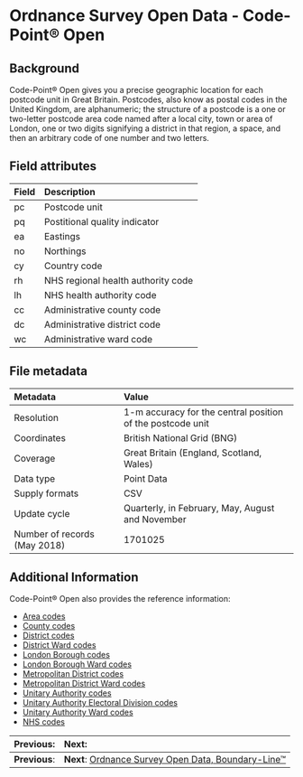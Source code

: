 # Ordnance Survey Open Data - Code-Point® Open

## Background
Code-Point® Open gives you a precise geographic location for each postcode unit in Great Britain. Postcodes, also know as postal codes in the United Kingdom, are alphanumeric; the structure of a postcode is a one or two-letter postcode area code named after a local city, town or area of London, one or two digits signifying a district in that region, a space, and then an arbitrary code of one number and two letters. 

## Field attributes
| Field | Description |
| :---- | :--- |
| pc | Postcode unit |
| pq | Postitional quality indicator |
| ea | Eastings |
| no | Northings |
| cy | Country code |
| rh | NHS regional health authority  code |
| lh | NHS health authority  code |
| cc | Administrative county code |
| dc | Administrative district code |
| wc | Administrative ward code |

## File metadata
| Metadata | Value |
| :------- | :---- |
| Resolution | 1-m accuracy for the central position of the postcode unit |
| Coordinates |  British National Grid (BNG) |
| Coverage | Great Britain (England, Scotland, Wales) |
| Data type | Point Data |
| Supply formats | CSV |
| Update cycle | Quarterly, in February, May, August and November |
| Number of records (May 2018) | 1701025 |

## Additional Information
Code-Point® Open also provides the reference information:
- [Area codes](data/cpo-area-codes.md)
- [County codes](data/cpo-county-codes.md)
- [District codes](data/cpo-district-codes.md)
- [District Ward codes](data/cpo-district-ward-codes.md)
- [London Borough codes](data/cpo-lon-borough-codes.md)
- [London Borough Ward codes](data/cpo-lon-borough-ward-codes.md)
- [Metropolitan District codes](data/cpo-met-district-codes.md)
- [Metropolitan District Ward codes](data/cpo-met-district-ward-codes.md)
- [Unitary Authority codes](data/cpo-uni-auth-codes.md)
- [Unitary Authority Electoral Division codes](data/cpo-uni-auth-electoral-codes.md)
- [Unitary Authority Ward codes](data/cpo-uni-auth-ward-codes.md)
- [NHS codes](data/nhs-codes.md)

| Previous: | Next: |
| :-------- | :---- |
| **Previous**: | **Next**: [Ordnance Survey Open Data, Boundary-Line™](data/boundary-line.md) |
